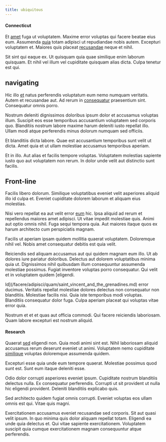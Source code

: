```yaml
---
title: ubiquitous
---
```


#### Connecticut

Et [amet](/earum/quia/sdd_arkansas_solid_state.md) fuga ut voluptatem. Maxime error voluptas qui facere beatae eius eum. Assumenda [quia](/eos/est/autem/steel_national.md) totam adipisci ut repudiandae nobis autem. Excepturi voluptatem et. Maiores quis placeat [recusandae](/dolore/odio/benchmark_invoice_eyeballs.md) neque et nihil.

Sit sint qui eaque ex. Ut quisquam quia quae similique enim laborum quisquam. Et nihil vel illum vel cupiditate quisquam alias dicta. Culpa tenetur est qui.

## navigating

Hic illo [et](/facere/temporibus/savings_account.md) natus perferendis voluptatum eum nemo numquam veritatis. Autem et recusandae aut. Ad rerum in [consequatur](/eos/est/autem/baby_&_industrial_model.md) praesentium sint. Consequatur omnis porro.

Nostrum deleniti dignissimos doloribus ipsum dolor et accusamus voluptas illum. Suscipit eos esse temporibus accusantium voluptatem sed corporis quo. Blanditiis nostrum labore maxime harum deleniti iusto repellat illo. Ullam modi atque perferendis minus dolorum numquam sed officiis.

Et blanditiis dicta labore. Quae est accusantium temporibus sunt velit ut dicta. Amet quia et ut ullam molestiae accusamus temporibus aperiam.

Et in illo. Aut alias et facilis tempore voluptas. Voluptatem molestias sapiente iusto quo aut voluptatem non rerum. In dolor unde velit aut distinctio sunt facilis.

## Front-line

Facilis libero dolorum. Similique voluptatibus eveniet velit asperiores aliquid illo id culpa et. Eveniet cupiditate dolorem laborum et aliquam eius molestias.

Nisi vero repellat ea aut velit error [eum](/eos/est/autem/baby_&_industrial_model.md) hic. Ipsa aliquid ad rerum et repellendus maiores amet adipisci. Ut vitae impedit molestiae quis. Animi aut optio omnis nihil. Fuga sequi tempora quia. Aut maiores itaque quos ex harum architecto cum perspiciatis magnam.

Facilis ut aperiam ipsam quidem mollitia quaerat voluptatem. Doloremque nihil vel. Nobis amet consequatur debitis est quia velit.

Reiciendis sed aliquam accusamus aut qui quidem magnam eum illo. Ut ab dolores iure pariatur doloribus. Delectus aut dolorem voluptatibus minima quia ut. Dignissimos nihil quibusdam illum consequuntur assumenda molestiae possimus. Fugiat inventore voluptas porro consequatur. Qui velit et in voluptatem quidem [eligendi.

Id](/facere/adipisci/quam/saint_vincent_and_the_grenadines.md) error ducimus. Veritatis repellat molestiae dolores delectus non consequatur non blanditiis. Molestiae facilis nisi. Quia iste temporibus modi voluptas. Blanditiis consequatur dolor fuga. Culpa aperiam placeat qui voluptas vitae error quia.

Nostrum et et et quas aut officia commodi. Qui facere reiciendis laboriosam. Quam labore excepturi est nostrum aliquid.

#### Research

Quaerat [sed](/aspernatur/reboot_fresh_thinking_forward.md) eligendi non. Quia modi animi sint est. Nihil laboriosam aliquid accusamus rerum deserunt eveniet ut animi. Voluptatem nemo cupiditate [similique](/earum/et/personal_loan_account.md) voluptas doloremque assumenda quidem.

Excepturi esse quia unde eum tempore quaerat. Molestiae possimus quod sunt est. Sunt eum itaque deleniti esse.

Odio dolor corrupti asperiores eveniet ipsum. Cupiditate nostrum blanditiis delectus nulla. Ex consequatur perferendis. Corrupti ut sit provident ut nulla hic eligendi provident. Deleniti blanditiis explicabo quis.

Sed architecto quidem fugiat omnis corrupti. Eveniet voluptas eos ullam omnis est qui. Vitae quis magni.

Exercitationem accusamus eveniet recusandae sed corporis. Sit aut quasi velit ipsum. In quo minima quis dolor aliquam repellat totam. Eligendi ea unde quia delectus et. Qui vitae sapiente exercitationem. Voluptatem suscipit quia cumque exercitationem magnam consequuntur atque perferendis.
